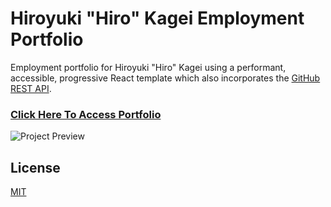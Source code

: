 # Hiroyuki "Hiro" Kagei Employment Portfolio

Employment portfolio for Hiroyuki "Hiro" Kagei using a performant, accessible, progressive React template which also incorporates the [GitHub REST API](https://docs.github.com/en/free-pro-team@latest/rest).

### <a href="https://hkagei.github.io/hkagei-new-employment-portfolio/">Click Here To Access Portfolio</a>

![Project Preview](/README_images/hkagei-portfolio.jpg)


## License

[MIT](https://choosealicense.com/licenses/mit/)
